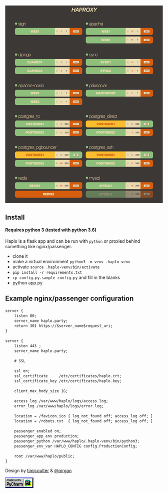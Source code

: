 ![](static/screenshot.png)

## Install

#### Requires python 3 (tested with python 3.6)

Haplo is a flask app and can be run with `python` or proxied behind something 
like nginx/passenger.

* clone it
* make a virtual environment `python3 -m venv .haplo-venv`
* activate `source .haplo-venv/bin/activate`
* `pip install -r requirements.txt`
* `cp config.py.sample config.py` and fill in the blanks
* python app.py


## Example nginx/passenger configuration

```
server {
    listen 80;
    server_name haplo.party;
    return 301 https://$server_name$request_uri;
}

server {
    listen 443 ;
    server_name haplo.party;
    
    # SSL
    
    ssl on;
    ssl_certificate     /etc/certificates/haplo.crt;
    ssl_certificate_key /etc/certificates/haplo.key;
    
    client_max_body_size 1G;
    
    access_log /var/www/haplo/logs/access.log;
    error_log /var/www/haplo/logs/error.log;
    
    location = /favicon.ico { log_not_found off; access_log off; }
    location = /robots.txt  { log_not_found off; access_log off; }
    
    passenger_enabled on;
    passenger_app_env production;
    passenger_python /var/www/haplo/.haplo-venv/bin/python3;
    passenger_env_var HAPLO_CONFIG config.ProductionConfig;
    
    root /var/www/haplo/public;
}
```

Design by [timjcoulter](https://twitter.com/timjcoulter) & [@mrgan](https://twitter.com/mrgan)

![](static/madewpc.gif)
